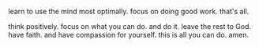 learn to use the mind most optimally.
focus on doing good work.
that's all.

think positively.
focus on what you can do.
and do it.
leave the rest to God.
have faith.
and have compassion for yourself.
this is all you can do.
amen.